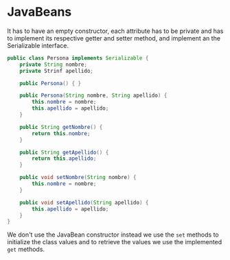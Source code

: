 # JavaBeans

It has to have an empty constructor, each attribute has to be private and has to implement its respective getter and setter method, and implement an the Serializable interface. 

```java
public class Persona implements Serializable {
	private String nombre;
	private Strinf apellido;

	public Persona() { }

	public Persona(String nombre, String apellido) {
		this.nombre = nombre;
		this.apellido = apellido;
	}

	public String getNombre() {
		return this.nombre;
	}

	public String getApellido() {
		return this.apellido;
	}

	public void setNombre(String nombre) {
		this.nombre = nombre;
	}

	public void setApellido(String apellido) {
		this.apellido = apellido;
	}
}
```

We don't use the JavaBean constructor instead we use the `set` methods to initialize the class values and to retrieve the values we use the implemented `get` methods.